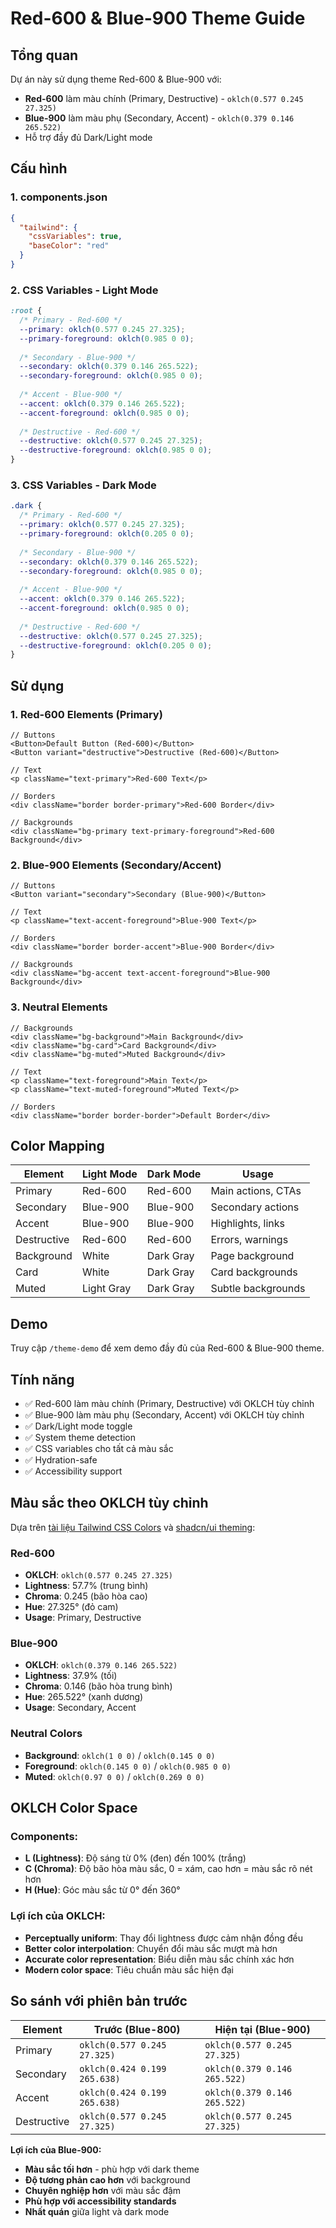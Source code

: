 # Red-600 & Blue-900 Theme Guide

## Tổng quan

Dự án này sử dụng theme Red-600 & Blue-900 với:
- **Red-600** làm màu chính (Primary, Destructive) - `oklch(0.577 0.245 27.325)`
- **Blue-900** làm màu phụ (Secondary, Accent) - `oklch(0.379 0.146 265.522)`
- Hỗ trợ đầy đủ Dark/Light mode

## Cấu hình

### 1. components.json
```json
{
  "tailwind": {
    "cssVariables": true,
    "baseColor": "red"
  }
}
```

### 2. CSS Variables - Light Mode
```css
:root {
  /* Primary - Red-600 */
  --primary: oklch(0.577 0.245 27.325);
  --primary-foreground: oklch(0.985 0 0);
  
  /* Secondary - Blue-900 */
  --secondary: oklch(0.379 0.146 265.522);
  --secondary-foreground: oklch(0.985 0 0);
  
  /* Accent - Blue-900 */
  --accent: oklch(0.379 0.146 265.522);
  --accent-foreground: oklch(0.985 0 0);
  
  /* Destructive - Red-600 */
  --destructive: oklch(0.577 0.245 27.325);
  --destructive-foreground: oklch(0.985 0 0);
}
```

### 3. CSS Variables - Dark Mode
```css
.dark {
  /* Primary - Red-600 */
  --primary: oklch(0.577 0.245 27.325);
  --primary-foreground: oklch(0.205 0 0);
  
  /* Secondary - Blue-900 */
  --secondary: oklch(0.379 0.146 265.522);
  --secondary-foreground: oklch(0.985 0 0);
  
  /* Accent - Blue-900 */
  --accent: oklch(0.379 0.146 265.522);
  --accent-foreground: oklch(0.985 0 0);
  
  /* Destructive - Red-600 */
  --destructive: oklch(0.577 0.245 27.325);
  --destructive-foreground: oklch(0.205 0 0);
}
```

## Sử dụng

### 1. Red-600 Elements (Primary)
```tsx
// Buttons
<Button>Default Button (Red-600)</Button>
<Button variant="destructive">Destructive (Red-600)</Button>

// Text
<p className="text-primary">Red-600 Text</p>

// Borders
<div className="border border-primary">Red-600 Border</div>

// Backgrounds
<div className="bg-primary text-primary-foreground">Red-600 Background</div>
```

### 2. Blue-900 Elements (Secondary/Accent)
```tsx
// Buttons
<Button variant="secondary">Secondary (Blue-900)</Button>

// Text
<p className="text-accent-foreground">Blue-900 Text</p>

// Borders
<div className="border border-accent">Blue-900 Border</div>

// Backgrounds
<div className="bg-accent text-accent-foreground">Blue-900 Background</div>
```

### 3. Neutral Elements
```tsx
// Backgrounds
<div className="bg-background">Main Background</div>
<div className="bg-card">Card Background</div>
<div className="bg-muted">Muted Background</div>

// Text
<p className="text-foreground">Main Text</p>
<p className="text-muted-foreground">Muted Text</p>

// Borders
<div className="border border-border">Default Border</div>
```

## Color Mapping

| Element | Light Mode | Dark Mode | Usage |
|---------|------------|-----------|-------|
| Primary | Red-600 | Red-600 | Main actions, CTAs |
| Secondary | Blue-900 | Blue-900 | Secondary actions |
| Accent | Blue-900 | Blue-900 | Highlights, links |
| Destructive | Red-600 | Red-600 | Errors, warnings |
| Background | White | Dark Gray | Page background |
| Card | White | Dark Gray | Card backgrounds |
| Muted | Light Gray | Dark Gray | Subtle backgrounds |

## Demo

Truy cập `/theme-demo` để xem demo đầy đủ của Red-600 & Blue-900 theme.

## Tính năng

- ✅ Red-600 làm màu chính (Primary, Destructive) với OKLCH tùy chỉnh
- ✅ Blue-900 làm màu phụ (Secondary, Accent) với OKLCH tùy chỉnh
- ✅ Dark/Light mode toggle
- ✅ System theme detection
- ✅ CSS variables cho tất cả màu sắc
- ✅ Hydration-safe
- ✅ Accessibility support

## Màu sắc theo OKLCH tùy chỉnh

Dựa trên [tài liệu Tailwind CSS Colors](https://tailwindcss.com/docs/colors) và [shadcn/ui theming](https://ui.shadcn.com/docs/theming#other-color-formats):

### Red-600
- **OKLCH**: `oklch(0.577 0.245 27.325)`
- **Lightness**: 57.7% (trung bình)
- **Chroma**: 0.245 (bão hòa cao)
- **Hue**: 27.325° (đỏ cam)
- **Usage**: Primary, Destructive

### Blue-900  
- **OKLCH**: `oklch(0.379 0.146 265.522)`
- **Lightness**: 37.9% (tối)
- **Chroma**: 0.146 (bão hòa trung bình)
- **Hue**: 265.522° (xanh dương)
- **Usage**: Secondary, Accent

### Neutral Colors
- **Background**: `oklch(1 0 0)` / `oklch(0.145 0 0)`
- **Foreground**: `oklch(0.145 0 0)` / `oklch(0.985 0 0)`
- **Muted**: `oklch(0.97 0 0)` / `oklch(0.269 0 0)`

## OKLCH Color Space

### Components:
- **L (Lightness)**: Độ sáng từ 0% (đen) đến 100% (trắng)
- **C (Chroma)**: Độ bão hòa màu sắc, 0 = xám, cao hơn = màu sắc rõ nét hơn
- **H (Hue)**: Góc màu sắc từ 0° đến 360°

### Lợi ích của OKLCH:
- **Perceptually uniform**: Thay đổi lightness được cảm nhận đồng đều
- **Better color interpolation**: Chuyển đổi màu sắc mượt mà hơn
- **Accurate color representation**: Biểu diễn màu sắc chính xác hơn
- **Modern color space**: Tiêu chuẩn màu sắc hiện đại

## So sánh với phiên bản trước

| Element | Trước (Blue-800) | Hiện tại (Blue-900) |
|---------|------------------|---------------------|
| Primary | `oklch(0.577 0.245 27.325)` | `oklch(0.577 0.245 27.325)` |
| Secondary | `oklch(0.424 0.199 265.638)` | `oklch(0.379 0.146 265.522)` |
| Accent | `oklch(0.424 0.199 265.638)` | `oklch(0.379 0.146 265.522)` |
| Destructive | `oklch(0.577 0.245 27.325)` | `oklch(0.577 0.245 27.325)` |

**Lợi ích của Blue-900:**
- **Màu sắc tối hơn** - phù hợp với dark theme
- **Độ tương phản cao hơn** với background
- **Chuyên nghiệp hơn** với màu sắc đậm
- **Phù hợp với accessibility standards**
- **Nhất quán** giữa light và dark mode
